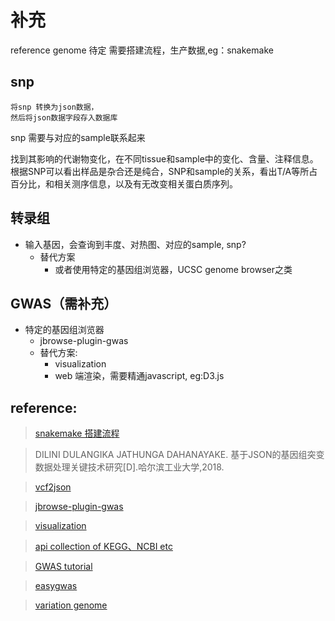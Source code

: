 <!--
 * @Author: jayjiao 918718278@qq.com
 * @Date: 2022-07-01 16:44:37
 * @LastEditors: jayjiao 918718278@qq.com
 * @LastEditTime: 2022-07-31 11:03:16
 * @FilePath: \geekbang\bioinformatics\liulab\addition.md
 * @Description: 这是默认设置,请设置`customMade`, 打开koroFileHeader查看配置 进行设置: https://github.com/OBKoro1/koro1FileHeader/wiki/%E9%85%8D%E7%BD%AE
-->
# 补充
reference genome 待定
需要搭建流程，生产数据,eg：snakemake

## snp
    将snp 转换为json数据，
    然后将json数据字段存入数据库

snp 需要与对应的sample联系起来

找到其影响的代谢物变化，在不同tissue和sample中的变化、含量、注释信息。 根据SNP可以看出样品是杂合还是纯合，SNP和sample的关系，看出T/A等所占百分比，和相关测序信息，以及有无改变相关蛋白质序列。

## 转录组
-   输入基因，会查询到丰度、对热图、对应的sample, snp?
    - 替代方案
        - 或者使用特定的基因组浏览器，UCSC genome browser之类

## GWAS（需补充）
-   特定的基因组浏览器
    -   jbrowse-plugin-gwas
    -   替代方案:
        -   visualization
        -   web 端渲染，需要精通javascript, eg:D3.js

## reference:

>[snakemake 搭建流程](https://snakemake.readthedocs.io/en/stable/)

>DILINI DULANGIKA JATHUNGA DAHANAYAKE. 基于JSON的基因组突变数据处理关键技术研究[D].哈尔滨工业大学,2018.

>[vcf2json](https://github.com/bdolmo/vcf2json)

>[jbrowse-plugin-gwas](https://github.com/cmdcolin/jbrowse-plugin-gwas)

>[visualization](https://deck.gl/showcase)

>[api collection of KEGG、NCBI etc ](http://togows.org/)

>[GWAS tutorial](https://zhuanlan.zhihu.com/p/90414014)

>[easygwas](https://easygwas.ethz.ch/)

>[variation genome](https://api.ncbi.nlm.nih.gov/variation/v0/)

